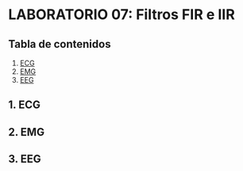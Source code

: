 # **LABORATORIO 07: Filtros FIR  e IIR**
## **Tabla de contenidos**

1. [ECG](#n1)
2. [EMG](#n2)  
3. [EEG](#n3)  

 ## 1. ECG <a name="n1"></a>



 ## 2. EMG <a name="n2"></a>



 ## 3. EEG <a name="n3"></a>




